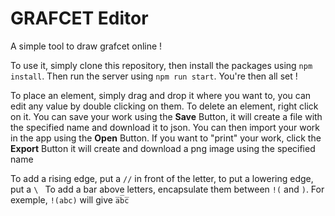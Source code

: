 # GRAFCET Editor

A simple tool to draw grafcet online !

To use it, simply clone this repository, then install the packages using ```npm install```. Then run the server using ```npm run start```. You're then all set !

To place an element, simply drag and drop it where you want to, you can edit any value by double clicking on them.
To delete an element, right click on it.
You can save your work using the **Save** Button, it will create a file with the specified name and download it to json.
You can then import your work in the app using the **Open** Button.
If you want to "print" your work, click the **Export** Button it will create and download a png image using the specified name

To add a rising edge, put a ```//``` in front of the letter, to put a lowering edge, put a ```\ ```
To add a bar above letters, encapsulate them between ```!(``` and ```)```. For exemple, ```!(abc)``` will give ```a̅b̅c̅```